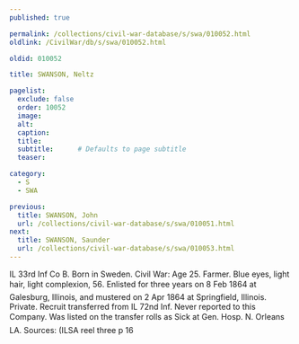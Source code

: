 ```yaml
---
published: true

permalink: /collections/civil-war-database/s/swa/010052.html
oldlink: /CivilWar/db/s/swa/010052.html

oldid: 010052

title: SWANSON, Neltz

pagelist:
  exclude: false
  order: 10052
  image: 
  alt:
  caption:
  title:
  subtitle:      # Defaults to page subtitle
  teaser:

category: 
  - S 
  - SWA

previous:
  title: SWANSON, John
  url: /collections/civil-war-database/s/swa/010051.html  
next:
  title: SWANSON, Saunder
  url: /collections/civil-war-database/s/swa/010053.html   
---
```

IL 33rd Inf Co B. Born in Sweden. Civil War: Age 25. Farmer. Blue eyes, light hair, light complexion, 5&#146;6&#148;. Enlisted for three years on 8 Feb 1864 at Galesburg, Illinois, and mustered on 2 Apr 1864 at Springfield, Illinois. Private. Recruit transferred from IL 72nd Inf. Never reported to this Company. Was listed on the transfer rolls as &#147;Sick at Gen. Hosp. N. Orleans LA&#148;. Sources: (ILSA reel three p 16&#148;